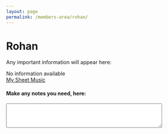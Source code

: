 ```yaml
---
layout: page
permalink: /members-area/rohan/
---
```

<body onbeforeunload="unload()" onpageshow="load()">
<h1> Rohan </h1>

Any important information will appear here:

No information available
<br/>
<a href="/members-area/rohan/sheet-music/">My Sheet Music</a>

<h4>Make any notes you need, here:</h4>
<textarea id="Rohan's notes" rows="4" cols="50">
</textarea>

<script>
  function load() {
    document.getElementById("Rohan's notes").innerHTML = localStorage.getItem("Rohan's text-box"); 
  }
  function unload() {
    localStorage.setItem("Rohan's text-box", document.getElementById("Rohan's notes").innerHTML);
  }
  </script>

